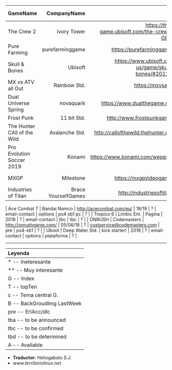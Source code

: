
| GameName | CompanyName | Pagina | F. lanzamiento | Bandera | email-contact | options | plataforma | week nº |
|:--|--:|--:|--:|--:|--:|--:|--:|--:|
| The Crew 2 | Ivory Tower | https://thecrew-game.ubisoft.com/the-crew-2/en-GB/home/ | 29/06/18 | T | contact@ivory-tower.fr | ErlAcc | ps4-xb1-pc | 9 |
| Pure Farming | purefarminggame | https://purefarminggame.com/ | 130318 | T6 | email-contact | options | ps4,x1,pc | 11 |
| Skull & Bones | Ubisoft | https://www.ubisoft.com/en-us/game/skull-and-bones/#201292399 | 2018 | T7 | email-contact | Beta | ps4 xb1 pc | 11 |
| MX vs ATV all Out | Rainbow Std. | https://mxvsatv.com/ | 270319 | T5 | email-contact | EarlA. | ps4,x1,pc | 12-13 |
| Dual Universe Spring | novaquark | https://www.dualthegame.com/en/ | 2018/2019 | T1 | mailchimp@novaquark.com | pre | PC | 14 |
| Frost Punk | 11 bit Std. | http://www.frostpunkgame.com/ | 24/04/18 | ? | info@11bitstudios.com | options | plataforma | ? | *** EL ESTUDIO NO QUIERE QUE SE PUBLIQUEN SUS JUEGOS
| The Hunter CAll of the Wild | Avalanche Std. | http://callofthewild.thehunter.com/en/ | A | Bandera | email-contact | options | plataforma | A |
| Pro Evolution Soccer 2019 | Konami | https://www.konami.com/wepes/2019/ | 30/08/18 | T1 | email-contact | pre | ps4-xb1-steam | 21 |
| MXGP | Milestone | https://mxgpvideogame.com/ | 29/06/18 | Gi | email-contact | pre | ps4-xb1-pc | 20 |
| Industries of Titan | Brace YourselfGames | http://industriesoftitan.com/ | 2018 | ? | iot@braceyourselfgames.com | pre | TBA | 21 |

| Ace Combat 7 | Bandai Namco | http://acecombat.com/eu/ | 18/19 | ? | email-contact | options | ps4 xb1 pc | ? |
| Tropico 6 | Limbic Ent. | Pagina | 2018 | ? | email-contact | tbc | tbc | ? |
| ONRUSH | Codemasters | http://onrushgame.com/ | 05/06/18 | ? | custservice@codemasters.com | pre | ps4-xb1 | ? |
| Uboot | Deep Water Std. | kick starter! | 2018 | ? | email-contact | options | plataforma | ? |





---

| Leyenda |
|:--|
| *  -- Ineteresante |
| ** -- Muy interesante |
| G -- Index |
| T -- topTen |
| c -- Tema central G. |
| B -- BackGroudImg LastWeek |
| pre -- ErlAcc/dlc |
|tba -- to be announced|
|tbc -- to be confirmed|
|tbd -- to be determined|
| A -- Available|

<ul id="firma">
	<li><b>Traductor:</b> Heliogabalo S.J.</li>
	<li><em>www.territoriolinux.net</em></li>
</ul>
